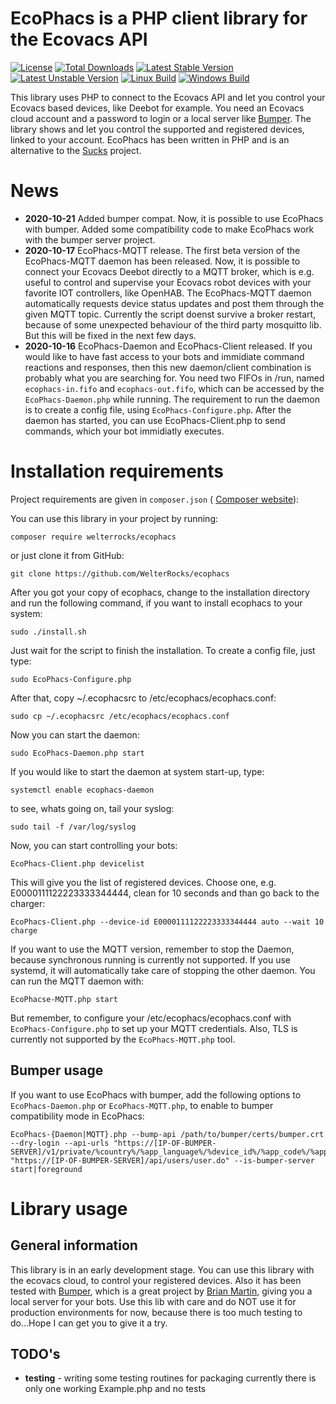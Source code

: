 # EcoPhacs is a PHP client library for the Ecovacs API

[![License](https://poser.pugx.org/welterrocks/ecophacs/license)](https://packagist.org/packages/welterrocks/ecophacs)
[![Total Downloads](https://poser.pugx.org/welterrocks/ecophacs/downloads)](https://packagist.org/packages/welterrocks/ecophacs)
[![Latest Stable Version](https://poser.pugx.org/welterrocks/ecophacs/v/stable)](https://packagist.org/packages/welterrocks/ecophacs)
[![Latest Unstable Version](https://poser.pugx.org/welterrocks/ecophacs/v/unstable)](https://packagist.org/packages/welterrocks/ecophacs)
[![Linux Build](https://travis-ci.org/welterrocks/ecophacs.svg?branch=main)](https://travis-ci.org/welterrocks/ecophacs)
[![Windows Build](https://ci.appveyor.com/api/projects/status/github/welterrocks/ecophacs)](https://ci.appveyor.com/project/WelterRocks/ecophacs)

This library uses PHP to connect to the Ecovacs API and let you control your
Ecovacs based devices, like Deebot for example. You need an Ecovacs cloud
account and a password to login or a local server like [Bumper](https://github.com/bmartin5692/bumper). 
The library shows and let you control the supported and registered devices, 
linked to your account. EcoPhacs has been written in PHP and is an alternative
to the [Sucks](https://github.com/wpietri/sucks) project.

# News
- **2020-10-21** Added bumper compat.
Now, it is possible to use EcoPhacs with bumper. Added some compatibility code to make EcoPhacs work
with the bumper server project.
- **2020-10-17** EcoPhacs-MQTT release.
The first beta version of the EcoPhacs-MQTT daemon has been released. Now, it is possible to connect
your Ecovacs Deebot directly to a MQTT broker, which is e.g. useful to control and supervise your Ecovacs
robot devices with your favorite IOT controllers, like OpenHAB. The EcoPhacs-MQTT daemon automatically 
requests device status updates and post them through the given MQTT topic. Currently the script doenst
survive a broker restart, because of some unexpected behaviour of the third party mosquitto lib. But this
will be fixed in the next few days.
- **2020-10-16** EcoPhacs-Daemon and EcoPhacs-Client released.
If you would like to have fast access to your bots and immidiate command reactions and responses,
then this new daemon/client combination is probably what you are searching for. You need two FIFOs 
in /run, named `ecophacs-in.fifo` and `ecophacs-out.fifo`, which can be accessed by the 
`EcoPhacs-Daemon.php` while running. The requirement to run the daemon is to create a config
file, using `EcoPhacs-Configure.php`. After the daemon has started, you can use EcoPhacs-Client.php
to send commands, which your bot immidiatly executes.

# Installation requirements

Project requirements are given in `composer.json` (
[Composer website](https://getcomposer.org)):

You can use this library in your project by running:

```
composer require welterrocks/ecophacs
```

or just clone it from GitHub:

```
git clone https://github.com/WelterRocks/ecophacs
```

After you got your copy of ecophacs, change to the installation directory
and run the following command, if you want to install ecophacs to your
system:

```
sudo ./install.sh
```

Just wait for the script to finish the installation. To create a config
file, just type:

```
sudo EcoPhacs-Configure.php
```

After that, copy ~/.ecophacsrc to /etc/ecophacs/ecophacs.conf:

```
sudo cp ~/.ecophacsrc /etc/ecophacs/ecophacs.conf
```

Now you can start the daemon:

```
sudo EcoPhacs-Daemon.php start
```

If you would like to start the daemon at system start-up, type:

```
systemctl enable ecophacs-daemon
```

to see, whats going on, tail your syslog:

```
sudo tail -f /var/log/syslog
```

Now, you can start controlling your bots:

```
EcoPhacs-Client.php devicelist
```

This will give you the list of registered devices. Choose one,
e.g. E0000111122223333344444, clean for 10 seconds and than go
back to the charger:

```
EcoPhacs-Client.php --device-id E0000111122223333344444 auto --wait 10 charge
```

If you want to use the MQTT version, remember to stop the Daemon, because
synchronous running is currently not supported. If you use systemd, it will 
automatically take care of stopping the other daemon. You can run the MQTT
daemon with:

```
EcoPhacse-MQTT.php start
```

But remember, to configure your /etc/ecophacs/ecophacs.conf with `EcoPhacs-Configure.php`
to set up your MQTT credentials. Also, TLS is currently not supported by the
`EcoPhacs-MQTT.php` tool.

## Bumper usage
If you want to use EcoPhacs with bumper, add the following options to `EcoPhacs-Daemon.php`
or `EcoPhacs-MQTT.php`, to enable to bumper compatibility mode in EcoPhacs:

```
EcoPhacs-{Daemon|MQTT}.php --bump-api /path/to/bumper/certs/bumper.crt --dry-login --api-urls "https://[IP-OF-BUMPER-SERVER]/v1/private/%country%/%app_language%/%device_id%/%app_code%/%app_version%/%app_channel%/%device_type%" "https://[IP-OF-BUMPER-SERVER]/api/users/user.do" --is-bumper-server start|foreground
```

# Library usage
## General information
This library is in an early development stage. You can use this library
with the ecovacs cloud, to control your registered devices. Also it has
been tested with [Bumper](https://github.com/bmartin5692/bumper), which
is a great project by [Brian Martin](https://github.com/bmartin5692), giving you a local server for your bots.
Use this lib with care and do NOT use it for production environments for now,
because there is too much testing to do...Hope I can get you to give it a try.

## TODO's

- **testing** - writing some testing routines for packaging
currently there is only one working Example.php and no tests
